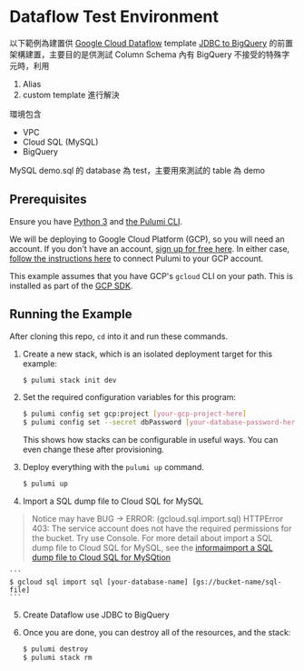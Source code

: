 # Dataflow Test Environment

以下範例為建置供 [Google Cloud Dataflow](https://cloud.google.com/dataflow) template [JDBC to BigQuery](https://cloud.google.com/dataflow/docs/guides/templates/provided/jdbc-to-bigquery) 的前置架構建置，主要目的是供測試 Column Schema 內有 BigQuery 不接受的特殊字元時，利用 
1. Alias 
2. custom template 進行解決

環境包含
- VPC
- Cloud SQL (MySQL)
- BigQuery

MySQL demo.sql 的 database 為 test，主要用來測試的 table 為 demo

## Prerequisites

Ensure you have [Python 3](https://www.python.org/downloads/) and [the Pulumi CLI](https://www.pulumi.com/docs/get-started/install/).

We will be deploying to Google Cloud Platform (GCP), so you will need an account. If you don't have an account,
[sign up for free here](https://cloud.google.com/free/). In either case,
[follow the instructions here](https://www.pulumi.com/docs/intro/cloud-providers/gcp/setup/) to connect Pulumi to your GCP account.

This example assumes that you have GCP's `gcloud` CLI on your path. This is installed as part of the
[GCP SDK](https://cloud.google.com/sdk/).

## Running the Example

After cloning this repo, `cd` into it and run these commands. 

1. Create a new stack, which is an isolated deployment target for this example:

    ```bash
    $ pulumi stack init dev
    ```

2. Set the required configuration variables for this program:

    ```bash
    $ pulumi config set gcp:project [your-gcp-project-here]
    $ pulumi config set --secret dbPassword [your-database-password-here]
    ```

   This shows how stacks can be configurable in useful ways. You can even change these after provisioning.

3. Deploy everything with the `pulumi up` command.

    ```bash
    $ pulumi up
    ```


4. Import a SQL dump file to Cloud SQL for MySQL

> Notice may have BUG -> ERROR: (gcloud.sql.import.sql) HTTPError 403: The service account does not have the required permissions for the bucket. Try use Console. For more detail about import a SQL dump file to Cloud SQL for MySQL, see the [informaimport a SQL dump file to Cloud SQL for MySQtion](https://cloud.google.com/sql/docs/mysql/import-export/import-export-sql#import_a_sql_dump_file_to)

    ```
    $ gcloud sql import sql [your-database-name] [gs://bucket-name/sql-file]
    ```

5. Create Dataflow use JDBC to BigQuery

6. Once you are done, you can destroy all of the resources, and the stack:

    ```bash
    $ pulumi destroy
    $ pulumi stack rm
    ```
